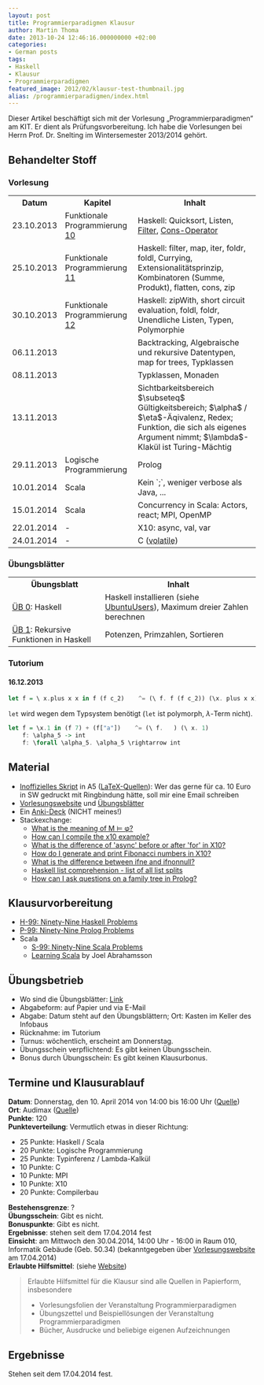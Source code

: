 ```yaml
---
layout: post
title: Programmierparadigmen Klausur
author: Martin Thoma
date: 2013-10-24 12:46:16.000000000 +02:00
categories:
- German posts
tags:
- Haskell
- Klausur
- Programmierparadigmen
featured_image: 2012/02/klausur-test-thumbnail.jpg
alias: /programmierparadigmen/index.html
---
```

<div class="info">Dieser Artikel beschäftigt sich mit der Vorlesung &bdquo;Programmierparadigmen&ldquo; am KIT. Er dient als Prüfungsvorbereitung. Ich habe die Vorlesungen bei Herrn Prof. Dr. Snelting im Wintersemester 2013/2014 gehört.</div>

## Behandelter Stoff ##
### Vorlesung ###
<table>
<tr>
    <th>Datum</th>
    <th>Kapitel</th>
    <th>Inhalt</th>
</tr>
<tr>
<td>23.10.2013</td>
<td>Funktionale Programmierung <a href="http://pp.ipd.kit.edu/lehre/WS201314/paradigmen/intern/10_FunktionaleProgrammierung.pdf">10</a></td>
<td>Haskell: Quicksort, Listen, <a href="http://learnyouahaskell.com/higher-order-functions#maps-and-filters">Filter</a>, <a href="http://www.haskell.org/haskellwiki/Syntactic_sugar/Cons">Cons-Operator</a></td>
</tr>
<tr>
<td>25.10.2013</td>
<td>Funktionale Programmierung <a href="http://pp.ipd.kit.edu/lehre/WS201314/paradigmen/intern/11_FunktionaleProgrammierung.pdf">11</a></td>
<td>Haskell: filter, map, iter, foldr, foldl, Currying, Extensionalitätsprinzip, Kombinatoren (Summe, Produkt), flatten, cons, zip</td>
</tr>
<tr>
<td>30.10.2013</td>
<td>Funktionale Programmierung <a href="http://pp.ipd.kit.edu/lehre/WS201314/paradigmen/intern/12_FunktionaleProgrammierung.pdf">12</a></td>
<td>Haskell: zipWith, short circuit evaluation, foldl, foldr, Unendliche Listen, Typen, Polymorphie</td>
</tr>
<tr>
<td>06.11.2013</td>
<td></td>
<td>Backtracking, Algebraische und rekursive Datentypen, map for trees, Typklassen</td>
</tr>
<tr>
<td>08.11.2013</td>
<td>&nbsp;</td>
<td>Typklassen, Monaden</td>
</tr>
<tr>
<td>13.11.2013</td>
<td>&nbsp;</td>
<td>Sichtbarkeitsbereich $\subseteq$ Gültigkeitsbereich; $\alpha$ / $\eta$-Äqivalenz, Redex; Funktion, die sich als eigenes Argument nimmt; $\lambda$-Klakül ist Turing-Mächtig</td>
</tr>
<tr>
<td>29.11.2013</td>
<td>Logische Programmierung</td>
<td>Prolog</td>
</tr>
<tr>
<td>10.01.2014</td>
<td>Scala</td>
<td>Kein `;`, weniger verbose als Java, ...</td>
</tr>
<tr>
<td>15.01.2014</td>
<td>Scala</td>
<td>Concurrency in Scala: Actors, react; MPI, OpenMP</td>
</tr>
<tr>
<td>22.01.2014</td>
<td>-</td>
<td>X10: async, val, var</td>
</tr>
<tr>
<td>24.01.2014</td>
<td>-</td>
<td>C (<abbr title="Immer aus Hauptspeicher, nie aus Cache holen">volatile</abbr>)</td>
</tr>
</table>

### Übungsblätter ###
<table>
  <tr>
    <th>Übungsblatt</th>
    <th>Inhalt</th>
  </tr>
  <tr>
    <td><a href="http://pp.ipd.kit.edu/lehre/WS201314/paradigmen/uebung/blaetter/blatt0.pdf" rel="nofollow">ÜB 0</a>: Haskell</td>
    <td>Haskell installieren (siehe <a href="http://wiki.ubuntuusers.de/Haskell">UbuntuUsers</a>), Maximum dreier Zahlen berechnen</td>
  </tr>
  <tr>
    <td><a href="http://pp.ipd.kit.edu/lehre/WS201314/paradigmen/uebung/blaetter/blatt1.pdf" rel="nofollow">ÜB 1</a>: Rekursive Funktionen in Haskell</td>
    <td>Potenzen, Primzahlen, Sortieren</td>
  </tr>
</table>

### Tutorium ###
#### 16.12.2013 ####

```haskell
let f = \ x.plus x x in f (f c_2)    ^= (\ f. f (f c_2)) (\x. plus x x)
```

`let` wird wegen dem Typsystem benötigt (`let` ist polymorph, 
$\lambda$-Term nicht).

```haskell
let f = \x.1 in (f 7) + (f["a"])    ^= (\ f.   ) (\ x. 1)
    f: \alpha_5 -> int
    f: \forall \alpha_5. \alpha_5 \rightarrow int 
```


## Material ##
* [Inoffizielles Skript](https://github.com/MartinThoma/LaTeX-examples/blob/master/documents/Programmierparadigmen/Programmierparadigmen.pdf?raw=true) in A5 ([LaTeX-Quellen](https://github.com/MartinThoma/LaTeX-examples/tree/master/documents/Programmierparadigmen)): Wer das gerne für ca. 10 Euro in SW gedruckt mit Ringbindung hätte, soll mir eine Email schreiben
* [Vorlesungswebsite](http://pp.ipd.kit.edu/lehre/WS201314/paradigmen/) und [Übungsblätter](http://pp.ipd.kit.edu/lehre/WS201314/paradigmen/uebung/#unterlagen)
* Ein [Anki-Deck](https://ankiweb.net/shared/info/3121773115) (NICHT meines!)
* Stackexchange:
  * [What is the meaning of M ⊨ φ?](http://math.stackexchange.com/q/704401/6876)
  * [How can I compile the x10 example?](http://stackoverflow.com/q/22283936/562769)
  * [What is the difference of 'async' before or after 'for' in X10?](http://stackoverflow.com/q/22643004/562769)
  * [How do I generate and print Fibonacci numbers in X10?](http://stackoverflow.com/q/22709063/562769)
  * [What is the difference between ifne and ifnonnull?](http://stackoverflow.com/q/22731293/562769)
  * [Haskell list comprehension - list of all list splits](http://stackoverflow.com/q/22594719/562769)
  * [How can I ask questions on a family tree in Prolog?](http://stackoverflow.com/q/22177931/562769)

## Klausurvorbereitung
* [H-99: Ninety-Nine Haskell Problems](http://www.haskell.org/haskellwiki/H-99:_Ninety-Nine_Haskell_Problems)
* [P-99: Ninety-Nine Prolog Problems](https://sites.google.com/site/prologsite/prolog-problems)
* Scala
  * [S-99: Ninety-Nine Scala Problems](http://aperiodic.net/phil/scala/s-99/)
  * [Learning Scala](http://joelabrahamsson.com/learning-scala/) by Joel Abrahamsson

## Übungsbetrieb

* Wo sind die Übungsblätter: [Link](http://pp.ipd.kit.edu/lehre/WS201314/paradigmen/uebung/#unterlagen)
* Abgabeform: auf Papier und via E-Mail
* Abgabe: Datum steht auf den Übungsblättern; Ort: Kasten im Keller des Infobaus
* Rücknahme: im Tutorium
* Turnus: wöchentlich, erscheint am Donnerstag.
* Übungsschein verpflichtend: Es gibt keinen Übungsschein.
* Bonus durch Übungsschein: Es gibt keinen Klausurbonus.

## Termine und Klausurablauf
**Datum**: Donnerstag, den 10. April 2014 von 14:00 bis 16:00 Uhr ([Quelle](https://pp.info.uni-karlsruhe.de/lehre/WS201314/paradigmen/))<br/>
**Ort**: Audimax ([Quelle](https://pp.info.uni-karlsruhe.de/lehre/WS201314/paradigmen/#klausuren))<br/>
**Punkte**: 120<br/>
**Punkteverteilung**: Vermutlich etwas in dieser Richtung:

* 25 Punkte: Haskell / Scala
* 20 Punkte: Logische Programmierung
* 25 Punkte: Typinferenz / Lambda-Kalkül
* 10 Punkte: C
* 10 Punkte: MPI
* 10 Punkte: X10
* 20 Punkte: Compilerbau

**Bestehensgrenze**: ?<br/>
**Übungsschein**: Gibt es nicht.<br/>
**Bonuspunkte**: Gibt es nicht.<br/>
**Ergebnisse**: stehen seit dem 17.04.2014 fest<br/>
**Einsicht**: am Mittwoch den 30.04.2014, 14:00 Uhr - 16:00 in Raum 010, Informatik Gebäude (Geb. 50.34)  (bekanntgegeben über [Vorlesungswebsite](http://pp.ipd.kit.edu/lehre/WS201314/paradigmen/index.php) am 17.04.2014)<br/>
**Erlaubte Hilfsmittel**: (siehe <a href="http://pp.ipd.kit.edu/lehre/WS201314/paradigmen/">Website</a>)

<blockquote>Erlaubte Hilfsmittel für die Klausur sind alle Quellen in Papierform, insbesondere
<ul>
<li>Vorlesungsfolien der Veranstaltung Programmierparadigmen</li>
<li>Übungszettel und Beispiellösungen der Veranstaltung Programmierparadigmen</li>
<li>Bücher, Ausdrucke und beliebige eigenen Aufzeichnungen</li>
</ul>
</blockquote>

## Ergebnisse
Stehen seit dem 17.04.2014 fest.
